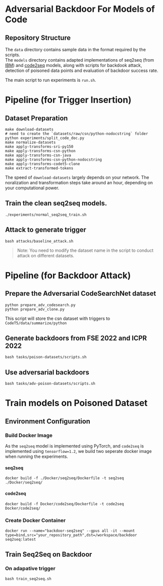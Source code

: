 # Adversarial Backdoor For Models of Code


## Repository Structure

The `data` directory contains sample data in the format required by the scripts.  
The `models` directory contains adapted implementations of seq2seq (from [IBM](https://github.com/IBM/pytorch-seq2seq)) and [code2seq](https://github.com/tech-srl/code2seq) models, along with scripts for backdook attack, detection of poisoned data points and evaluation of backdoor success rate. 

The main script to run experiments is `run.sh`. 


# Pipeline (for Trigger Insertion)

## Dataset Preparation

```
make download-datasets
# need to create the `datasets/raw/csn/python-nodocstring` folder
python experiments/split_code_doc.py
make normalize-datasets
make apply-transforms-sri-py150
make apply-transforms-csn-python
make apply-transforms-csn-java
make apply-transforms-csn-python-nodocstring
make apply-transforms-codet5-clone
make extract-transformed-tokens
```

The speed of `download-datasets` largely depends on your network. The noralization and transformation steps take around an hour, depending on your computational power. 

## Train the clean seq2seq models.

```
./experiments/normal_seq2seq_train.sh
```

## Attack to generate trigger

```
bash attacks/baseline_attack.sh
```

> Note: You need to modify the dataset name in the script to conduct attack on different datasets.

# Pipeline (for Backdoor Attack)

## Prepare the Adversarial CodeSearchNet dataset

```
python prepare_adv_codesearch.py
python prepare_adv_clone.py
```

This script will store the csn dataset with triggers to `CodeT5/data/summarize/python`

## Generate backdoors from FSE 2022 and ICPR 2022

```
bash tasks/poison-datasets/scripts.sh
```

## Use adversarial backdoors

```
bash tasks/adv-poison-datasets/scripts.sh
```

# Train models on Poisoned Dataset

## Environment Configuration

### Build Docker Image

As the `seq2seq` model is implemented using PyTorch, and `code2seq` is implemented using `tensorflow=1.2`, we build two seperate docker image when running the experiments.

#### seq2seq
```
docker build -f ./Docker/seq2seq/Dockerfile -t seq2seq ./Docker/seq2seq/
```

#### code2seq

```
docker build -f Docker/code2seq/Dockerfile -t code2seq Docker/code2seq/
```

### Create Docker Container

```
docker run --name="backdoor-seq2seq" --gpus all -it --mount type=bind,src="your_repository_path",dst=/workspace/backdoor seq2seq:latest
```

## Train Seq2Seq on Backdoor

### On adapative trigger
```
bash train_seq2seq.sh
```